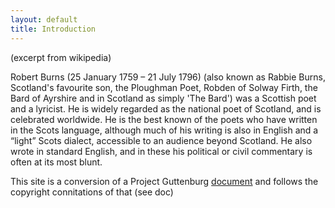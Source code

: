 ```yaml
---  
layout: default  
title: Introduction  
---  
```

(excerpt from wikipedia)

Robert Burns (25 January 1759 – 21 July 1796) (also known as Rabbie Burns, Scotland's favourite son, the Ploughman Poet, Robden of Solway Firth, the Bard of Ayrshire and in Scotland as simply 'The Bard') was a Scottish poet and a lyricist. He is widely regarded as the national poet of Scotland, and is celebrated worldwide. He is the best known of the poets who have written in the Scots language, although much of his writing is also in English and a “light” Scots dialect, accessible to an audience beyond Scotland. He also wrote in standard English, and in these his political or civil commentary is often at its most blunt.

This site is a conversion of a Project Guttenburg [document](http://www.gutenberg.org/cache/epub/1279/pg1279.txt) and follows the copyright connitations of that (see doc)